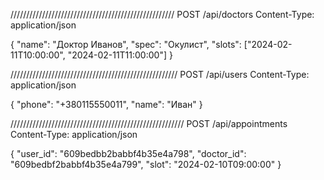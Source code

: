 ////////////////////////////////////////////////////
POST /api/doctors
Content-Type: application/json

{
  "name": "Доктор Иванов",
  "spec": "Окулист",
  "slots": ["2024-02-11T10:00:00", "2024-02-11T11:00:00"]
}

/////////////////////////////////////////////////////
POST /api/users
Content-Type: application/json

{
  "phone": "+380115550011",
  "name": "Иван"
}

///////////////////////////////////////////////////////
POST /api/appointments
Content-Type: application/json

{
  "user_id": "609bedbb2babbf4b35e4a798",
  "doctor_id": "609bedbf2babbf4b35e4a799",
  "slot": "2024-02-10T09:00:00"
}